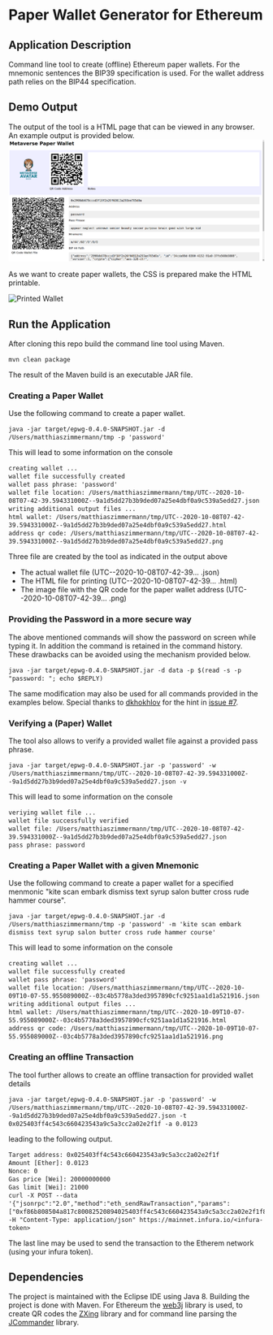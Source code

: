 # Paper Wallet Generator for Ethereum

## Application Description

Command line tool to create (offline) Ethereum paper wallets. 
For the mnemonic sentences the BIP39 specification is used. 
For the wallet address path relies on the BIP44 specification.

## Demo Output

The output of the tool is a HTML page that can be viewed in any browser. 
An example output is provided below.
![HTML Page](/screenshots/paper_wallet_html.png)

As we want to create paper wallets, the CSS is prepared make the HTML printable.

![Printed Wallet](/screenshots/paper_wallet_printed.png)

## Run the Application

After cloning this repo build the command line tool using Maven.

```
mvn clean package
```

The result of the Maven build is an executable JAR file.

### Creating a Paper Wallet
 
Use the following command to create a paper wallet.

```
java -jar target/epwg-0.4.0-SNAPSHOT.jar -d /Users/matthiaszimmermann/tmp -p 'password'
```

This will lead to some information on the console

```
creating wallet ...
wallet file successfully created
wallet pass phrase: 'password'
wallet file location: /Users/matthiaszimmermann/tmp/UTC--2020-10-08T07-42-39.594331000Z--9a1d5dd27b3b9ded07a25e4dbf0a9c539a5edd27.json
writing additional output files ...
html wallet: /Users/matthiaszimmermann/tmp/UTC--2020-10-08T07-42-39.594331000Z--9a1d5dd27b3b9ded07a25e4dbf0a9c539a5edd27.html
address qr code: /Users/matthiaszimmermann/tmp/UTC--2020-10-08T07-42-39.594331000Z--9a1d5dd27b3b9ded07a25e4dbf0a9c539a5edd27.png
```

Three file are created by the tool as indicated in the output above
* The actual wallet file (UTC--2020-10-08T07-42-39... .json)
* The HTML file for printing (UTC--2020-10-08T07-42-39... .html)
* The image file with the QR code for the paper wallet address (UTC--2020-10-08T07-42-39... .png)

### Providing the Password in a more secure way

The above mentioned commands will show the password on screen while typing it.
In addition the command is retained in the command history. 
These drawbacks can be avoided using the mechanism provided below.

```
java -jar target/epwg-0.4.0-SNAPSHOT.jar -d data -p $(read -s -p "password: "; echo $REPLY)
```

The same modification may also be used for all commands provided in the examples below.
Special thanks to [dkhokhlov](https://github.com/dkhokhlov) for the hint in [issue #7](https://github.com/matthiaszimmermann/ethereum-paper-wallet/issues/7).

### Verifying a (Paper) Wallet

The tool also allows to verify a provided wallet file against a provided pass phrase.

```
java -jar target/epwg-0.4.0-SNAPSHOT.jar -p 'password' -w /Users/matthiaszimmermann/tmp/UTC--2020-10-08T07-42-39.594331000Z--9a1d5dd27b3b9ded07a25e4dbf0a9c539a5edd27.json -v
```

This will lead to some information on the console

```
veriying wallet file ...
wallet file successfully verified
wallet file: /Users/matthiaszimmermann/tmp/UTC--2020-10-08T07-42-39.594331000Z--9a1d5dd27b3b9ded07a25e4dbf0a9c539a5edd27.json
pass phrase: password
```

### Creating a Paper Wallet with a given Mnemonic
 
Use the following command to create a paper wallet for a specified menmonic "kite scan embark dismiss text syrup salon butter cross rude hammer course".

```
java -jar target/epwg-0.4.0-SNAPSHOT.jar -d /Users/matthiaszimmermann/tmp -p 'password' -m 'kite scan embark dismiss text syrup salon butter cross rude hammer course'
```

This will lead to some information on the console

```
creating wallet ...
wallet file successfully created
wallet pass phrase: 'password'
wallet file location: /Users/matthiaszimmermann/tmp/UTC--2020-10-09T10-07-55.955089000Z--03c4b5778a3ded3957890cfc9251aa1d1a521916.json
writing additional output files ...
html wallet: /Users/matthiaszimmermann/tmp/UTC--2020-10-09T10-07-55.955089000Z--03c4b5778a3ded3957890cfc9251aa1d1a521916.html
address qr code: /Users/matthiaszimmermann/tmp/UTC--2020-10-09T10-07-55.955089000Z--03c4b5778a3ded3957890cfc9251aa1d1a521916.png
```


### Creating an offline Transaction

The tool further allows to create an offline transaction for provided wallet details

```
java -jar target/epwg-0.4.0-SNAPSHOT.jar -p 'password' -w /Users/matthiaszimmermann/tmp/UTC--2020-10-08T07-42-39.594331000Z--9a1d5dd27b3b9ded07a25e4dbf0a9c539a5edd27.json -t 0x025403ff4c543c660423543a9c5a3cc2a02e2f1f -a 0.0123
```

leading to the following output.

```
Target address: 0x025403ff4c543c660423543a9c5a3cc2a02e2f1f
Amount [Ether]: 0.0123
Nonce: 0
Gas price [Wei]: 20000000000
Gas limit [Wei]: 21000
curl -X POST --data '{"jsonrpc":"2.0","method":"eth_sendRawTransaction","params":["0xf86b808504a817c80082520894025403ff4c543c660423543a9c5a3cc2a02e2f1f872bb2c8eabcc000801ba0374026a8b52870008143f09beae2648da1b891ebf71260f1c0d450854ce087a2a07929efec1ea48ef78afb731af5a50273a8a94821c59638d67b9d1dad6c27038e"],"id":1}' -H "Content-Type: application/json" https://mainnet.infura.io/<infura-token>
```

The last line may be used to send the transaction to the Etherem network (using your infura token). 

## Dependencies

The project is maintained with the Eclipse IDE using Java 8. Building the project is done with Maven. 
For Ethereum the [web3j](https://web3j.github.io/web3j/) library is used, 
to create QR codes the [ZXing](https://github.com/zxing/zxing) library and
for command line parsing the [JCommander](https://github.com/cbeust/jcommander) library.

